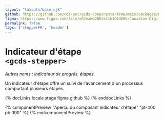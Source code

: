 ```yaml
---
layout: "layouts/base.njk"
github: https://github.com/cds-snc/gcds-components/tree/main/packages/web/src/components/gcds-stepper
figma: https://www.figma.com/file/mh2maMG2NBtk41k1O1UGHV/Canadian-Digital-Service%E2%80%A8---GC-Design-System?node-id=2945%3A10028&t=ciEmm7GYyGAY73zZ-0
permalink: false
tags: ['stepperFR', 'header']
---
```


# Indicateur d'étape <br>`<gcds-stepper>`

_Autres noms : indicateur de progrès, étapes._

Un indicateur d'étape offre un suivi de l'avancement d'un processus comportant plusieurs étapes.

{% docLinks locale stage figma github %}
{% enddocLinks %}

{% componentPreview "Aperçu du composant indicateur d'étape" "pt-400 pb-100" %}
<gcds-stepper current-step="1" total-steps="4"></gcds-stepper>
{% endcomponentPreview %}
